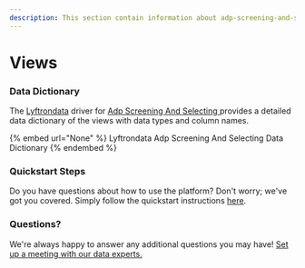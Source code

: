 ```yaml
---
description: This section contain information about adp-screening-and-selecting connector views information
---
```


# Views

### Data Dictionary

The [Lyftrondata](https://www.lyftrondata.com/) driver for [Adp Screening And Selecting](None/)[ ](https://www.lyftrondata.com/integration/adp-screening-and-selecting/)provides a detailed data dictionary of the views with data types and column names.

{% embed url="None" %}
Lyftrondata Adp Screening And Selecting Data Dictionary
{% endembed %}

### Quickstart Steps

Do you have questions about how to use the platform? Don't worry; we've got you covered. Simply follow the quickstart instructions [here](../README.md).

### Questions? <a href="#questions" id="questions"></a>

We're always happy to answer any additional questions you may have! [Set up a meeting with our data experts.](https://www.lyftrondata.com/book-a-meeting/)


